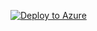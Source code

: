[![Deploy to Azure](https://aka.ms/deploytoazurebutton)](https://portal.azure.com/#create/Microsoft.Template/uri/https%3A%2F%2Fraw.githubusercontent.com%2Fjohnacosta23%2Fmissingefi%2Fmain%vmdeploy.json)
